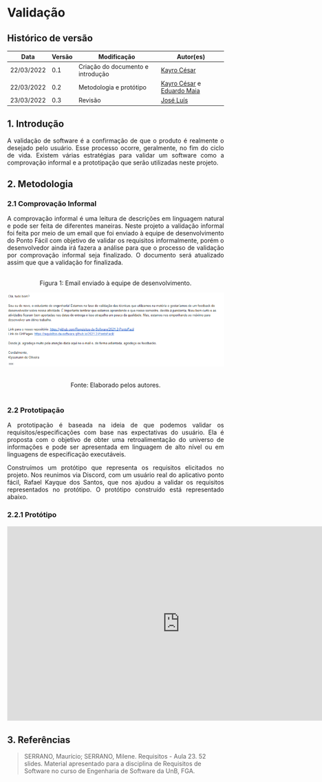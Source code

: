 # Validação

## Histórico de versão

|Data | Versão | Modificação | Autor(es)|
| -- | -- | -- | -- |
| 22/03/2022 |  0.1   | Criação do documento e introdução |  [Kayro César](https://github.com/kayrocesar) |
| 22/03/2022|  0.2  | Metodologia e protótipo | [Kayro César](https://github.com/kayrocesar) e [Eduardo Maia](https://github.com/eduardomr) |
| 23/03/2022 |  0.3   | Revisão |  [José Luís](https://github.com/joseluis-rt) |



## 1. Introdução

<p style="text-align: justify"> 
   A validação de software é a confirmação de que o produto é realmente o desejado pelo usuário. Esse processo ocorre, geralmente, no fim do ciclo de vida. Existem várias estratégias para validar um software como a comprovação informal e a prototipação que serão utilizadas neste projeto.
 </p>

## 2. Metodologia
### 2.1 Comprovação Informal
<p style="text-align: justify"> A comprovação informal é uma leitura de descrições em linguagem natural e pode ser feita de diferentes maneiras. Neste projeto a validação informal foi feita por meio de um email que foi enviado à equipe de desenvolvimento do Ponto Fácil com objetivo de validar os requisitos informalmente, porém o desenvolvedor ainda irá fazera a análise para que o processo de validação por comprovação informal seja finalizado. O documento será atualizado assim que que a validação for finalizada. </p>
<br>
<center>
<figcaption>Figura 1: Email enviado à equipe de desenvolvimento.</figcaption>
<p align = "center"><img src="https://raw.githubusercontent.com/Requisitos-de-Software/2021.2-PontoFacil/master/docs/assets/imagens/comprovacao_informal.png"></p><br>

<figcaption>Fonte: Elaborado pelos autores.</figcaption>

</center>

<br>

### 2.2 Prototipação
<p style="text-align: justify">A prototipação é baseada na ideia de que podemos validar os requisitos/especificações com base nas expectativas do usuário. Ela é proposta com o objetivo de obter uma retroalimentação do universo de informações e pode ser apresentada em linguagem de alto nível ou em linguagens de especificação executáveis. </p>

<p style="text-align: justify">
Construímos um protótipo que representa os requisitos elicitados no projeto. Nos reunimos via Discord, com um usuário real do aplicativo ponto fácil, Rafael Kayque dos Santos, que nos ajudou a validar os requisitos representados no protótipo. O protótipo construído está representado abaixo.  
</p>

### 2.2.1 Protótipo


<iframe style="border: 1px solid rgba(0, 0, 0, 0.1);" width="800" height="450" src="https://www.figma.com/embed?embed_host=share&url=https%3A%2F%2Fwww.figma.com%2Fproto%2FSW8QdAxkEQd84Y7IHtT2CH%2FRequisitos%3Fnode-id%3D2%253A6%26scaling%3Dscale-down%26page-id%3D0%253A1%26starting-point-node-id%3D2%253A6" allowfullscreen></iframe>


## 3. Referências

> SERRANO, Maurício; SERRANO, Milene. Requisitos - Aula 23. 52 slides. Material apresentado para a disciplina de Requisitos de Software no curso de Engenharia de Software da UnB, FGA.

